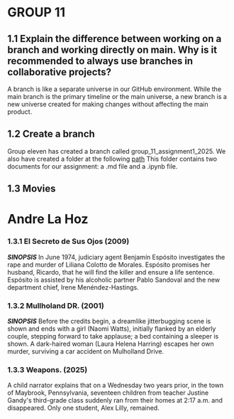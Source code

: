 # GROUP 11
## 1.1 Explain the difference between working on a branch and working directly on main. Why is it recommended to always use branches in collaborative projects?
A branch is like a separate universe in our GitHub environment.
While the main branch is the primary timeline or the main universe, a new branch is a new universe created for making changes without affecting the main product. 
## 1.2 Create a branch 
Group eleven has created a branch called group_11_assignment1_2025.
We also have created a folder at the following [path](https://github.com/alexanderquispe/Diplomado_PUCP/tree/group_11_assignment1_2025/Lecture_1/Assigment_1/group_11_assignment1_2025)
This folder contains two documents for our assignment: a .md file and a .ipynb file.
## 1.3 Movies

# Andre La Hoz
### 1.3.1 El Secreto de Sus Ojos (2009)
***SINOPSIS***
In June 1974, judiciary agent Benjamín Espósito investigates the rape and murder of Liliana Colotto de Morales. Espósito promises her husband, Ricardo, that he will find the killer and ensure a life sentence. Espósito is assisted by his alcoholic partner Pablo Sandoval and the new department chief, Irene Menéndez-Hastings. 
### 1.3.2 Mullholand DR. (2001)
***SINOPSIS***
Before the credits begin, a dreamlike jitterbugging scene is shown and ends with a girl (Naomi Watts), initially flanked by an elderly couple, stepping forward to take applause; a bed containing a sleeper is shown. A dark-haired woman (Laura Helena Harring) escapes her own murder, surviving a car accident on Mulholland Drive.
### 1.3.3 Weapons. (2025)
A child narrator explains that on a Wednesday two years prior, in the town of Maybrook, Pennsylvania, seventeen children from teacher Justine Gandy's third-grade class suddenly ran from their homes at 2:17 a.m. and disappeared. Only one student, Alex Lilly, remained.


